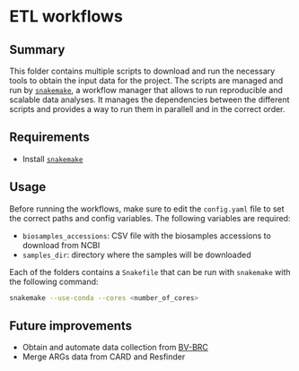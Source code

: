# ETL workflows

## Summary

This folder contains multiple scripts to download and run the necessary tools to obtain the input data for the project.
The scripts are managed and run by [`snakemake`](https://snakemake.readthedocs.io/en/stable/), a workflow manager that 
allows to run reproducible and scalable data analyses. It manages the dependencies between the different scripts and provides
a way to run them in parallell and in the correct order.

## Requirements

* Install [`snakemake`](https://snakemake.readthedocs.io/en/stable/getting_started/installation.html)

## Usage

Before running the workflows, make sure to edit the `config.yaml` file to set the correct paths and config variables. The following variables are required:
* `biosamples_accessions`: CSV file with the biosamples accessions to download from NCBI
* `samples_dir`: directory where the samples will be downloaded

Each of the folders contains a `Snakefile` that can be run with `snakemake` with the following command:

```bash
snakemake --use-conda --cores <number_of_cores>
```

## Future improvements

* Obtain and automate data collection from [BV-BRC](https://www.bv-brc.org/)
* Merge ARGs data from CARD and Resfinder
